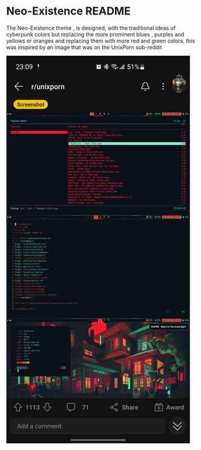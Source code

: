 # Neo-Existence README

The Neo-Existence theme , is designed, with the traditional ideas of cyberpunk colors but replacing the more prominent blues , purples and yellows or oranges and replacing them with more red and green colors, this was inspired by an image that was on the UnixPorn sub-reddit

![image](./assets/inspo.jpg)
